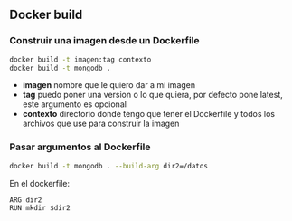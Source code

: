 ## Docker build

### Construir una imagen desde un Dockerfile
```bash
docker build -t imagen:tag contexto
docker build -t mongodb .
```
- **imagen** nombre que le quiero dar a mi imagen
- **tag** puedo poner una version o lo que quiera, por defecto pone latest, este argumento es opcional
- **contexto** directorio donde tengo que tener el Dockerfile y todos los archivos que use para construir la imagen


### Pasar argumentos al Dockerfile
```bash
docker build -t mongodb . --build-arg dir2=/datos
```
En el dockerfile: 
```
ARG dir2
RUN mkdir $dir2
```